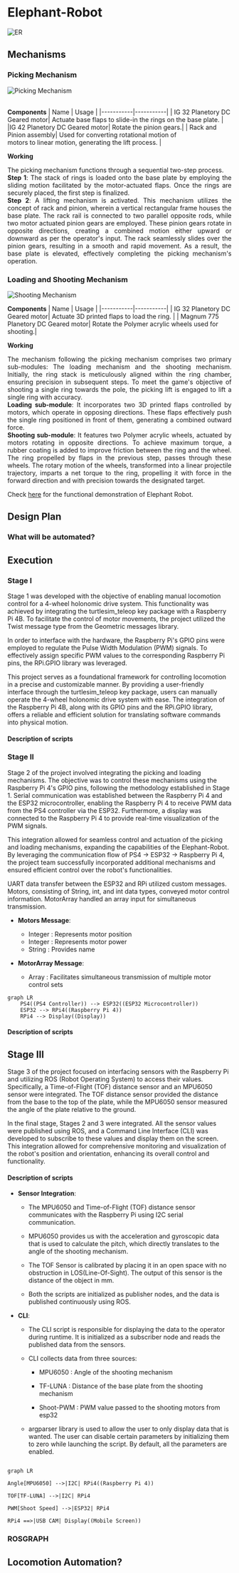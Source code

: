 # Elephant-Robot

![ER](/images/ER.png)

## Mechanisms
 

### Picking Mechanism

![Picking Mechanism](/images/Picking_Mechanism.gif)

<br><b>Components</b>
| Name | Usage  |
|-----------|-----------|
| IG 32 Planetory DC Geared motor| Actuate base flaps to slide-in the rings on the base plate. |
|IG 42 Planetory DC Geared motor| Rotate the pinion gears.|
| Rack and Pinion assembly| Used for converting rotational motion of <br> motors to linear motion, generating the lift process. |

<b>Working</b>
<p align="justify">
The picking mechanism functions through a sequential two-step process. <br>
<b>Step 1</b>: The stack of rings is loaded onto the base plate by employing the sliding motion facilitated by the motor-actuated flaps. Once the rings are securely placed, the first step is finalized.<br> 
<b>Step 2</b>: A lifting mechanism is activated. This mechanism utilizes the concept of rack and pinion, wherein a vertical rectangular frame houses the base plate. The rack rail is connected to two parallel opposite rods, while two motor actuated pinion gears are employed. These pinion gears rotate in opposite directions, creating a combined motion either upward or downward as per the operator's input. The rack seamlessly slides over the pinion gears, resulting in a smooth and rapid movement. As a result, the base plate is elevated, effectively completing the picking mechanism's operation.
</p>





### Loading and Shooting Mechanism

![Shooting Mechanism](/images/Shooting_Mechanism.gif)

**Components**
| Name | Usage  |
|-----------|-----------|
| IG 32 Planetory DC Geared motor| Actuate 3D printed flaps to load the ring. |
| Magnum 775 Planetory DC Geared motor| Rotate the Polymer acrylic wheels used for shooting.|

**Working**
<p align="justify">
The mechanism following the picking mechanism comprises two primary sub-modules: The loading mechanism and the shooting mechanism. Initially, the ring stack is meticulously aligned within the ring chamber, ensuring precision in subsequent steps. To meet the game's objective of shooting a single ring towards the pole, the picking lift is engaged to lift a single ring with accuracy.  <br>
<b>Loading sub-module</b>: It incorporates two 3D printed flaps controlled by motors, which operate in opposing directions. These flaps effectively push the single ring positioned in front of them, generating a combined outward force.<br> 
<b>Shooting sub-module</b>: It features two Polymer acrylic wheels, actuated by motors rotating in opposite directions. To achieve maximum torque, a rubber coating is added to improve friction between the ring and the wheel. The ring propelled by flaps in the previous step, passes through these wheels. The rotary motion of the wheels, transformed into a linear projectile trajectory, imparts a net torque to the ring, propelling it with force in the forward direction and with precision towards the designated target.
</p>

Check [here](https://drive.google.com/drive/folders/12eOtcUv3KmfZOIFXidKJ_DFHE5_mUBqX?usp=drive_link) for the functional demonstration of Elephant Robot.

## Design Plan

### What will be automated?

## Execution

### Stage I
Stage 1 was developed with the objective of enabling manual locomotion control for a 4-wheel holonomic drive system. This functionality was achieved by integrating the turtlesim_teleop key package with a Raspberry Pi 4B. To facilitate the control of motor movements, the project utilized the Twist message type from the Geometric messages library.

In order to interface with the hardware, the Raspberry Pi's GPIO pins were employed to regulate the Pulse Width Modulation (PWM) signals. To effectively assign specific PWM values to the corresponding Raspberry Pi pins, the RPi.GPIO library was leveraged.

This project serves as a foundational framework for controlling locomotion in a precise and customizable manner. By providing a user-friendly interface through the turtlesim_teleop key package, users can manually operate the 4-wheel holonomic drive system with ease. The integration of the Raspberry Pi 4B, along with its GPIO pins and the RPi.GPIO library, offers a reliable and efficient solution for translating software commands into physical motion.
#### Description of scripts



### Stage II
Stage 2 of the project involved integrating the picking and loading mechanisms. The objective was to control these mechanisms using the Raspberry Pi 4's GPIO pins, following the methodology established in Stage 1. Serial communication was established between the Raspberry Pi 4 and the ESP32 microcontroller, enabling the Raspberry Pi 4 to receive PWM data from the PS4 controller via the ESP32. Furthermore, a display was connected to the Raspberry Pi 4 to provide real-time visualization of the PWM signals.

This integration allowed for seamless control and actuation of the picking and loading mechanisms, expanding the capabilities of the Elephant-Robot. By leveraging the communication flow of PS4 → ESP32 → Raspberry Pi 4, the project team successfully incorporated additional mechanisms and ensured efficient control over the robot's functionalities.

UART data transfer between the ESP32 and RPi utilized custom messages. Motors, consisting of String, int, and int data types, conveyed motor control information. MotorArray handled an array input for simultaneous transmission. 

- **Motors Message**:
  - Integer : Represents motor position
  - Integer : Represents motor power
  - String : Provides name

- **MotorArray Message**:
  - Array : Facilitates simultaneous transmission of multiple motor control sets
```mermaid
graph LR
    PS4((PS4 Controller)) --> ESP32((ESP32 Microcontroller))
    ESP32 --> RPi4((Raspberry Pi 4))
    RPi4 --> Display((Display))
```    

#### Description of scripts

## Stage III

Stage 3 of the project focused on interfacing sensors with the Raspberry Pi and utilizing ROS (Robot Operating System) to access their values. Specifically, a Time-of-Flight (TOF) distance sensor and an MPU6050 sensor were integrated. The TOF distance sensor provided the distance from the base to the top of the plate, while the MPU6050 sensor measured the angle of the plate relative to the ground.

In the final stage, Stages 2 and 3 were integrated. All the sensor values were published using ROS, and a Command Line Interface (CLI) was developed to subscribe to these values and display them on the screen. This integration allowed for comprehensive monitoring and visualization of the robot's position and orientation, enhancing its overall control and functionality.

#### Description of scripts

  

- **Sensor Integration**:

	- The MPU6050 and Time-of-Flight (TOF) distance sensor communicates with the 		 Raspberry Pi using I2C serial communication.

	- MPU6050 provides us with the acceleration and gyroscopic data that is used to calculate the pitch, which directly translates to the angle of the shooting mechanism.

	- The TOF Sensor is calibrated by placing it in an open space with no obstruction in LOS(Line-Of-Sight). The output of this sensor is the distance of the object in mm.

	- Both the scripts are initialized as publisher nodes, and the data is published continuously using ROS.

  

- **CLI**:

	- The CLI script is responsible for displaying the data to the operator during runtime. It is initialized as a subscriber node and reads the published data from the sensors.

	- CLI collects data from three sources:

		- MPU6050 : Angle of the shooting mechanism

		- TF-LUNA : Distance of the base plate from the shooting mechanism

		- Shoot-PWM : PWM value passed to the shooting motors from esp32

	- argparser library is used to allow the user to only display data that is wanted. The user can disable certain parameters by initializing them to zero while launching the script. By default, all the parameters are enabled.

  

```mermaid

graph LR

Angle[MPU6050] -->|I2C| RPi4((Raspberry Pi 4))

TOF[TF-LUNA] -->|I2C| RPi4

PWM[Shoot Speed] -->|ESP32| RPi4

RPi4 ==>|USB CAM| Display((Mobile Screen))

```

### ROSGRAPH


## Locomotion Automation?